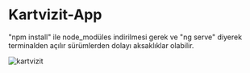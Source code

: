 # Kartvizit-App

 "npm install" ile node_modüles indirilmesi gerek ve "ng serve" diyerek terminalden açılır sürümlerden dolayı aksaklıklar olabilir.
 
![kartvizit](https://user-images.githubusercontent.com/64806208/185111447-94479821-7c38-4cde-afa7-164a68756542.png)
